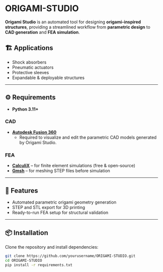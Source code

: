 # ORIGAMI-STUDIO

**Origami Studio** is an automated tool for designing **origami-inspired structures**, providing a streamlined workflow from **parametric design** to **CAD generation** and **FEA simulation**.

## 🏗 Applications

- Shock absorbers  
- Pneumatic actuators  
- Protective sleeves  
- Expandable & deployable structures  

---

## ⚙️ Requirements

- **Python 3.11+**  

### CAD
- **[Autodesk Fusion 360](https://www.autodesk.com/products/fusion-360/overview)**  
  - Required to visualize and edit the parametric CAD models generated by Origami Studio.  

### FEA
- **[CalculiX](http://www.calculix.de/)** – for finite element simulations (free & open-source)  
- **[Gmsh](https://gmsh.info/)** – for meshing STEP files before simulation  

---

## 🚀 Features

- Automated parametric origami geometry generation  
- STEP and STL export for 3D printing  
- Ready-to-run FEA setup for structural validation  

---

## 📦 Installation

Clone the repository and install dependencies:

```bash
git clone https://github.com/yourusername/ORIGAMI-STUDIO.git
cd ORIGAMI-STUDIO
pip install -r requirements.txt